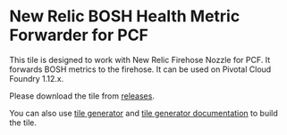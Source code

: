 # New Relic BOSH Health Metric Forwarder for PCF


This tile is designed to work with New Relic Firehose Nozzle for PCF. It forwards BOSH metrics to the firehose. It can be used on Pivotal Cloud Foundry 1.12.x.

Please download the tile from  [releases](https://github.com/shahramk/nr-bosh-hm-forwarder/releases).

You can also use [tile generator](https://github.com/cf-platform-eng/tile-generator) and [tile generator documentation](https://docs.pivotal.io/tiledev/1-12/tile-generator.html) to build the tile.



